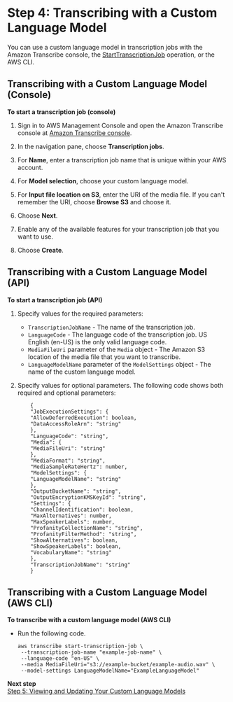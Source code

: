 # Step 4: Transcribing with a Custom Language Model<a name="clm-transcription"></a>

You can use a custom language model in transcription jobs with the Amazon Transcribe console, the [StartTranscriptionJob](API_StartTranscriptionJob.md) operation, or the AWS CLI\.

## Transcribing with a Custom Language Model \(Console\)<a name="start-console"></a>

**To start a transcription job \(console\)**

1. Sign in to AWS Management Console and open the Amazon Transcribe console at [Amazon Transcribe console](https://console.aws.amazon.com/transcribe/)\.

1. In the navigation pane, choose **Transcription jobs**\.

1. For **Name**, enter a transcription job name that is unique within your AWS account\.

1. For **Model selection**, choose your custom language model\.

1. For **Input file location on S3**, enter the URI of the media file\. If you can't remember the URI, choose **Browse S3** and choose it\.

1. Choose **Next**\.

1. Enable any of the available features for your transcription job that you want to use\.

1. Choose **Create**\.

## Transcribing with a Custom Language Model \(API\)<a name="start-api"></a>

**To start a transcription job \(API\)**

1. Specify values for the required parameters:
   + `TranscriptionJobName` \- The name of the transcription job\.
   + `LanguageCode` \- The language code of the transcription job\. US English \(en\-US\) is the only valid language code\.
   + `MediaFileUri` parameter of the `Media` object \- The Amazon S3 location of the media file that you want to transcribe\.
   + `LanguageModelName` parameter of the `ModelSettings` object \- The name of the custom language model\.

1. Specify values for optional parameters\. The following code shows both required and optional parameters:

   ```
       {
       "JobExecutionSettings": {
       "AllowDeferredExecution": boolean,
       "DataAccessRoleArn": "string"
       },
       "LanguageCode": "string",
       "Media": {
       "MediaFileUri": "string"
       },
       "MediaFormat": "string",
       "MediaSampleRateHertz": number,
       "ModelSettings": {
       "LanguageModelName": "string"
       },
       "OutputBucketName": "string",
       "OutputEncryptionKMSKeyId": "string",
       "Settings": {
       "ChannelIdentification": boolean,
       "MaxAlternatives": number,
       "MaxSpeakerLabels": number,
       "ProfanityCollectionName": "string",
       "ProfanityFilterMethod": "string",
       "ShowAlternatives": boolean,
       "ShowSpeakerLabels": boolean,
       "VocabularyName": "string"
       },
       "TranscriptionJobName": "string"
       }
   ```

## Transcribing with a Custom Language Model \(AWS CLI\)<a name="start-custom-cli"></a>

**To transcribe with a custom language model \(AWS CLI\)**
+ Run the following code\.

  ```
  aws transcribe start-transcription-job \ 
   --transcription-job-name "example-job-name" \ 
   --language-code "en-US" \ 
   --media MediaFileUri="s3://example-bucket/example-audio.wav" \ 
   --model-settings LanguageModelName="ExampleLanguageModel"
  ```

**Next step**  
[Step 5: Viewing and Updating Your Custom Language Models](view-update-lang.md)